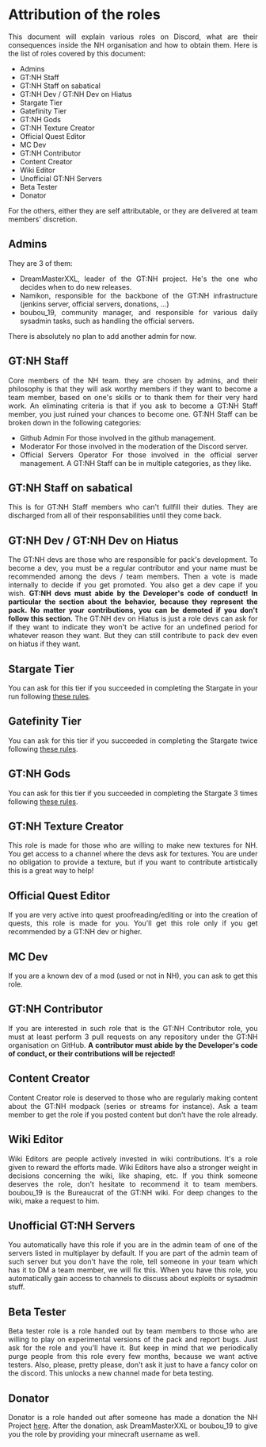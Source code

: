 <div align="justify">

# Attribution of the roles

This document will explain various roles on Discord, what are their consequences inside the NH organisation and how to obtain them.
Here is the list of roles covered by this document:

- Admins
- GT:NH Staff
- GT:NH Staff on sabatical
- GT:NH Dev / GT:NH Dev on Hiatus
- Stargate Tier
- Gatefinity Tier
- GT:NH Gods
- GT:NH Texture Creator
- Official Quest Editor
- MC Dev
- GT:NH Contributor
- Content Creator
- Wiki Editor
- Unofficial GT:NH Servers
- Beta Tester
- Donator

For the others, either they are self attributable, or they are delivered at team members' discretion.

## Admins
They are 3 of them:
- DreamMasterXXL, leader of the GT:NH project. He's the one who decides when to do new releases.
- Namikon, responsible for the backbone of the GT:NH infrastructure (jenkins server, official servers, donations, ...)
- boubou_19, community manager, and responsible for various daily sysadmin tasks, such as handling the official servers.

There is absolutely no plan to add another admin for now.

## GT:NH Staff
Core members of the NH team. they are chosen by admins, and their philosophy is that they will ask worthy members if they want to become a team member, based on one's skills or to thank them for their very hard work. An eliminating criteria is that if you ask to become a GT:NH Staff member, you just ruined your chances to become one.
GT:NH Staff can be broken down in the following categories:
 - Github Admin
	For those involved in the github management.
 - Moderator
	For those involved in the moderation of the Discord server.
 - Official Servers Operator
	For those involved in the official server management.
A GT:NH Staff can be in multiple categories, as they like.

## GT:NH Staff on sabatical
This is for GT:NH Staff members who can't fullfill their duties. They are discharged from all of their responsabilities until they come back.

## GT:NH Dev / GT:NH Dev on Hiatus
The GT:NH devs are those who are responsible for pack's development. To become a dev, you must be a regular contributor and your name must be recommended among the devs / team members. Then a vote is made internally to decide if you get promoted. You also get a dev cape if you wish. **GT:NH devs must abide by the Developer's code of conduct! In particular the section about the behavior, because they represent the pack. No matter your contributions, you can be demoted if you don't follow this section.**
The GT:NH dev on Hiatus is just a role devs can ask for if they want to indicate they won't be active for an undefined period for whatever reason they want. But they can still contribute to pack dev even on hiatus if they want.

## Stargate Tier
You can ask for this tier if you succeeded in completing the Stargate in your run following [these rules](https://docs.google.com/document/d/1Iww1FNLkCuun6s6LW7Q6_1Z1aldtxYeRxYOeq_P-vK8/edit?usp=sharing).

## Gatefinity Tier
You can ask for this tier if you succeeded in completing the Stargate twice following [these rules](https://docs.google.com/document/d/1Iww1FNLkCuun6s6LW7Q6_1Z1aldtxYeRxYOeq_P-vK8/edit?usp=sharing).

## GT:NH Gods
You can ask for this tier if you succeeded in completing the Stargate 3 times following [these rules](https://docs.google.com/document/d/1Iww1FNLkCuun6s6LW7Q6_1Z1aldtxYeRxYOeq_P-vK8/edit?usp=sharing).

## GT:NH Texture Creator
This role is made for those who are willing to make new textures for NH. You get access to a channel where the devs ask for textures. You are under no obligation to provide a texture, but if you want to contribute artistically this is a great way to help!

## Official Quest Editor
If you are very active into quest proofreading/editing or into the creation of quests, this role is made for you. You'll get this role only if you get recommended by a GT:NH dev or higher.

## MC Dev
If you are a known dev of a mod (used or not in NH), you can ask to get this role.

## GT:NH Contributor
If you are interested in such role that is the GT:NH Contributor role, you must at least perform 3 pull requests on any repository under the GT:NH organisation on GitHub. **A contributor must abide by the Developer's code of conduct, or their contributions will be rejected!**

## Content Creator
Content Creator role is deserved to those who are regularly making content about the GT:NH modpack (series or streams for instance). Ask a team member to get the role if you posted content but don't have the role already.

## Wiki Editor
Wiki Editors are people actively invested in wiki contributions. It's a role given to reward the efforts made. Wiki Editors have also a stronger weight in decisions concerning the wiki, like shaping, etc. If you think someone deserves the role, don't hesitate to recommend it to team members. boubou_19 is the Bureaucrat of the GT:NH wiki. For deep changes to the wiki, make a request to him.

## Unofficial GT:NH Servers
You automatically have this role if you are in the admin team of one of the servers listed in multiplayer by default. If you are part of the admin team of such server but you don't have the role, tell someone in your team which has it to DM a team member, we will fix this. When you have this role, you automatically gain access to channels to discuss about exploits or sysadmin stuff.

## Beta Tester
Beta tester role is a role handed out by team members to those who are willing to play on experimental versions of the pack and report bugs. Just ask for the role and you'll have it. But keep in mind that we periodically purge people from this role every few months, because we want active testers. Also, please, pretty please, don't ask it just to have a fancy color on the discord. This unlocks a new channel made for beta testing.

## Donator
Donator is a role handed out after someone has made a donation the NH Project [here](https://gtnewhorizons.buycraft.net/). After the donation, ask DreamMasterXXL or boubou_19 to give you the role by providing your minecraft username as well.
</div>
